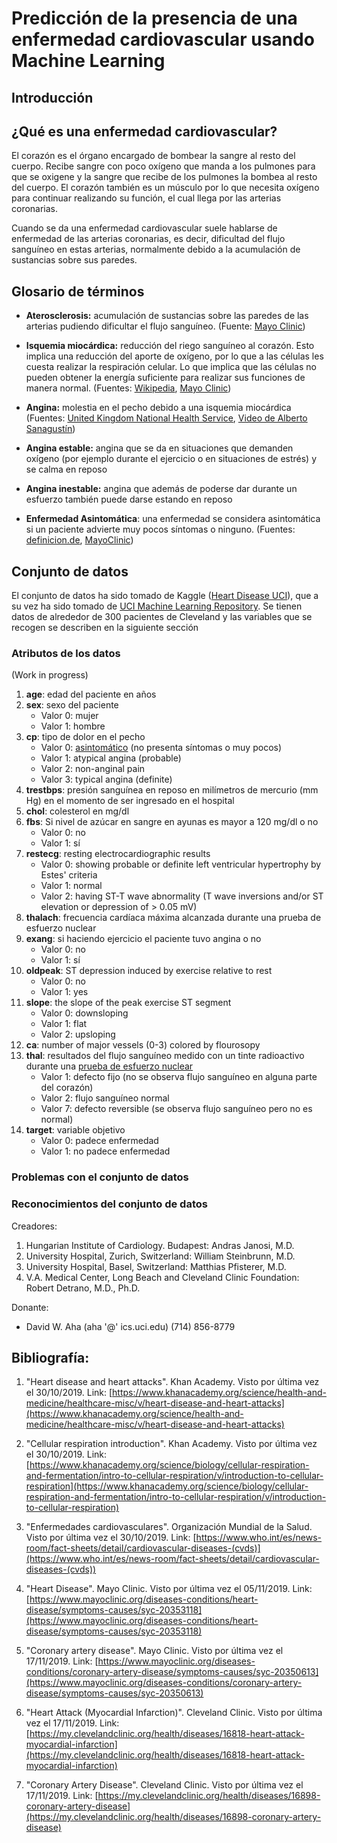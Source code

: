 # Predicción de la presencia de una enfermedad cardiovascular usando Machine Learning

<!-- Put image here -->

## Introducción

<!-- Las enfermedades cardiovasculares son la principal causa de muerte en el mundo según la OMS... -->

## ¿Qué es una enfermedad cardiovascular?

El corazón es el órgano encargado de bombear la sangre al resto del cuerpo. Recibe sangre con poco oxígeno que manda a los pulmones para que se oxigene y la sangre que recibe de los pulmones la bombea al resto del cuerpo. El corazón también es un músculo por lo que necesita oxígeno para continuar realizando su función, el cual llega por las arterias coronarias.

Cuando se da una enfermedad cardiovascular suele hablarse de enfermedad de las arterias coronarias, es decir, dificultad del flujo sanguíneo en estas arterias, normalmente debido a la acumulación de sustancias sobre sus paredes.

## Glosario de términos

- **Aterosclerosis:** acumulación de sustancias sobre las paredes de las arterias pudiendo dificultar el flujo sanguíneo. (Fuente: [Mayo Clinic](https://www.mayoclinic.org/es-es/diseases-conditions/arteriosclerosis-atherosclerosis/symptoms-causes/syc-20350569))

- **Isquemia miocárdica:** reducción del riego sanguíneo al corazón. Esto implica una reducción del aporte de oxígeno, por lo que a las células les cuesta realizar la respiración celular. Lo que implica que las células no pueden obtener la energía suficiente para realizar sus funciones de manera normal. (Fuentes: [Wikipedia](https://en.wikipedia.org/wiki/Ischemia), [Mayo Clinic](https://www.mayoclinic.org/es-es/diseases-conditions/myocardial-ischemia/symptoms-causes/syc-20375417))

- **Angina:** molestia en el pecho debido a una isquemia miocárdica (Fuentes: [United Kingdom National Health Service](https://www.nhs.uk/conditions/angina/), [Video de Alberto Sanagustín](https://www.youtube.com/watch?v=3UhItS50mRI))

- **Angina estable:** angina que se da en situaciones que demanden oxígeno (por ejemplo durante el ejercicio o en situaciones de estrés) y se calma en reposo

- **Angina inestable:** angina que además de poderse dar durante un esfuerzo también puede darse estando en reposo

<!-- 
- Infarto

- Trombosis

- Prueba de esfuerzo nuclear (https://www.mayoclinic.org/es-es/tests-procedures/nuclear-stress-test/about/pac-20385231) 

- Arritmia -->

- **Enfermedad Asintomática**: una enfermedad se considera asintomática si un paciente advierte muy pocos síntomas o ninguno. (Fuentes: [definicion.de](https://definicion.de/asintomatico/), [MayoClinic](https://www.mayoclinic.org/es-es/diseases-conditions/heart-attack/expert-answers/silent-heart-attack/faq-20057777))

## Conjunto de datos

El conjunto de datos ha sido tomado de Kaggle ([Heart Disease UCI](https://www.kaggle.com/ronitf/heart-disease-uci)), que a su vez ha sido tomado de [UCI Machine Learning Repository](https://archive.ics.uci.edu/ml/datasets/Heart+Disease). Se tienen datos de alrededor de 300 pacientes de Cleveland y las variables que se recogen se describen en la siguiente sección

### Atributos de los datos

(Work in progress)

1. **age**: edad del paciente en años
2. **sex**: sexo del paciente
    - Valor 0: mujer
    - Valor 1: hombre
3. **cp**: tipo de dolor en el pecho
    - Valor 0: [asintomático](https://www.mayoclinic.org/es-es/diseases-conditions/heart-attack/expert-answers/silent-heart-attack/faq-20057777) (no presenta síntomas o muy pocos)
    - Valor 1: atypical angina (probable)
    - Valor 2: non-anginal pain
    - Valor 3: typical angina (definite)
7. **trestbps**: presión sanguínea en reposo en milímetros de mercurio (mm Hg) en el momento de ser ingresado en el hospital
8. **chol**: colesterol en mg/dl
9. **fbs**: Si nivel de azúcar en sangre en ayunas es mayor a 120 mg/dl o no
    - Valor 0: no
    - Valor 1: sí
4. **restecg**: resting electrocardiographic results
    - Valor 0: showing probable or definite left ventricular hypertrophy by Estes' criteria
    - Valor 1: normal
    - Valor 2: having ST-T wave abnormality (T wave inversions and/or ST elevation or depression of > 0.05 mV)
10. **thalach**: frecuencia cardíaca máxima alcanzada durante una prueba de esfuerzo nuclear
11. **exang**: si haciendo ejercicio el paciente tuvo angina o no
    - Valor 0: no
    - Valor 1: sí
12. **oldpeak**: ST depression induced by exercise relative to rest
    - Valor 0: no
    - Valor 1: yes
5. **slope**: the slope of the peak exercise ST segment
    - Valor 0: downsloping
    - Valor 1: flat
    - Valor 2: upsloping
13. **ca**: number of major vessels (0-3) colored by flourosopy
6. **thal**: resultados del flujo sanguíneo medido con un tinte radioactivo durante una [prueba de esfuerzo nuclear](https://www.mayoclinic.org/es-es/tests-procedures/nuclear-stress-test/about/pac-20385231)
    - Valor 1: defecto fijo (no se observa flujo sanguíneo en alguna parte del corazón)
    - Valor 2: flujo sanguíneo normal
    - Valor 7: defecto reversible (se observa flujo sanguíneo pero no es normal)
14. **target**: variable objetivo
    - Valor 0: padece enfermedad
    - Valor 1: no padece enfermedad

### Problemas con el conjunto de datos

<!-- Registros con ca=4, registros con valores nulos imputados -->

### Reconocimientos del conjunto de datos

Creadores:

1. Hungarian Institute of Cardiology. Budapest: Andras Janosi, M.D.
2. University Hospital, Zurich, Switzerland: William Steinbrunn, M.D.
3. University Hospital, Basel, Switzerland: Matthias Pfisterer, M.D.
4. V.A. Medical Center, Long Beach and Cleveland Clinic Foundation: Robert Detrano, M.D., Ph.D.

Donante:

- David W. Aha (aha '@' ics.uci.edu) (714) 856-8779

## Bibliografía:

1. "Heart disease and heart attacks". Khan Academy. Visto por última vez el 30/10/2019. Link: [https://www.khanacademy.org/science/health-and-medicine/healthcare-misc/v/heart-disease-and-heart-attacks](https://www.khanacademy.org/science/health-and-medicine/healthcare-misc/v/heart-disease-and-heart-attacks)

2. "Cellular respiration introduction". Khan Academy. Visto por última vez el 30/10/2019. Link: [https://www.khanacademy.org/science/biology/cellular-respiration-and-fermentation/intro-to-cellular-respiration/v/introduction-to-cellular-respiration](https://www.khanacademy.org/science/biology/cellular-respiration-and-fermentation/intro-to-cellular-respiration/v/introduction-to-cellular-respiration)

3. "Enfermedades cardiovasculares". Organización Mundial de la Salud. Visto por última vez el 30/10/2019. Link: [https://www.who.int/es/news-room/fact-sheets/detail/cardiovascular-diseases-(cvds)](https://www.who.int/es/news-room/fact-sheets/detail/cardiovascular-diseases-(cvds))

4. "Heart Disease". Mayo Clinic. Visto por última vez el 05/11/2019. Link: [https://www.mayoclinic.org/diseases-conditions/heart-disease/symptoms-causes/syc-20353118](https://www.mayoclinic.org/diseases-conditions/heart-disease/symptoms-causes/syc-20353118)

5. "Coronary artery disease". Mayo Clinic. Visto por última vez el 17/11/2019. Link: [https://www.mayoclinic.org/diseases-conditions/coronary-artery-disease/symptoms-causes/syc-20350613](https://www.mayoclinic.org/diseases-conditions/coronary-artery-disease/symptoms-causes/syc-20350613)

6. "Heart Attack (Myocardial Infarction)". Cleveland Clinic. Visto por última vez el 17/11/2019. Link: [https://my.clevelandclinic.org/health/diseases/16818-heart-attack-myocardial-infarction](https://my.clevelandclinic.org/health/diseases/16818-heart-attack-myocardial-infarction)

6. "Coronary Artery Disease". Cleveland Clinic. Visto por última vez el 17/11/2019. Link: [https://my.clevelandclinic.org/health/diseases/16898-coronary-artery-disease](https://my.clevelandclinic.org/health/diseases/16898-coronary-artery-disease)